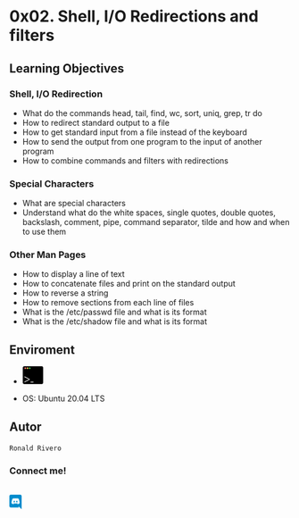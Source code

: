 # 0x02. Shell, I/O Redirections and filters

## Learning Objectives ##
### Shell, I/O Redirection ###
* What do the commands head, tail, find, wc, sort, uniq, grep, tr do
* How to redirect standard output to a file
* How to get standard input from a file instead of the keyboard
* How to send the output from one program to the input of another program
* How to combine commands and filters with redirections
### Special Characters ###
* What are special characters
* Understand what do the white spaces, single quotes, double quotes, backslash,
comment, pipe, command separator, tilde and how and when to use them
### Other Man Pages ###
* How to display a line of text
* How to concatenate files and print on the standard output
* How to reverse a string
* How to remove sections from each line of files
* What is the /etc/passwd file and what is its format
* What is the /etc/shadow file and what is its format

## Enviroment
- <a href="https://www.gnu.org/software/bash/" target="_blank"> <img height="32px" src="https://raw.githubusercontent.com/ralexrivero/xelar_theme_profile/main/icons/terminal.svg" alt="terminal"></a>

- OS: Ubuntu 20.04 LTS

## Autor
```
Ronald Rivero
```
### Connect me!
<br>
<a href ="https://discord.gg/4QNsYMAa4t" target="_blank" rel="noreferrer noopener"> <img align="left" src="https://raw.githubusercontent.com/ralexrivero/xelar_theme_profile/main/icons/discord-brands_blue.svg" alt="Ronald Rivero | Discord" width="22px"> </a>

